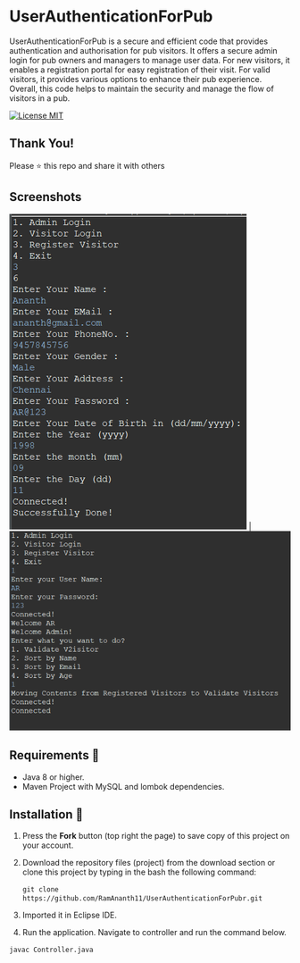 # UserAuthenticationForPub
UserAuthenticationForPub is a secure and efficient code that provides authentication and authorisation for pub visitors. It offers a secure admin login for pub owners and managers to manage user data. For new visitors, it enables a registration portal for easy registration of their visit. For valid visitors, it provides various options to enhance their pub experience. Overall, this code helps to maintain the security and manage the flow of visitors in a pub.

[![License MIT](https://img.shields.io/badge/license-MIT-blue.svg)](LICENSE)

## Thank You!
Please ⭐️ this repo and share it with others

## Screenshots
 ![Register Visitor](screenshots/RegisterVisitor.png) | ![Admin Login And Validation](screenshots/AdminLoginAndValidation.png)

## Requirements 🔧
* Java 8 or higher.
* Maven Project with MySQL and lombok dependencies.

## Installation 🔌
1. Press the **Fork** button (top right the page) to save copy of this project on your account.

2. Download the repository files (project) from the download section or clone this project by typing in the bash the following command:

       git clone https://github.com/RamAnanth11/UserAuthenticationForPubr.git
3. Imported it in Eclipse IDE.
4. Run the application. Navigate to controller and run the command below.
```
javac Controller.java
```
